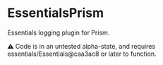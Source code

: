 EssentialsPrism
===============

Essentials logging plugin for Prism.

:warning: Code is in an untested alpha-state, and requires essentials/Essentials@caa3ac8 or later to function.